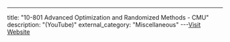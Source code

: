 ---
title: "10-801 Advanced Optimization and Randomized Methods - CMU"
description: "(YouTube)"
external_category: "Miscellaneous"
---[Visit Website](http://www.cs.cmu.edu/~suvrit/teach/aopt.html)

